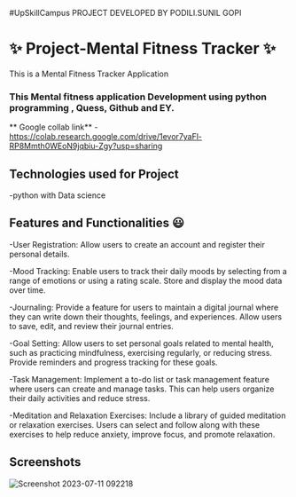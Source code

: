 #UpSkillCampus PROJECT DEVELOPED BY PODILI.SUNIL GOPI
# ✨  Project-Mental Fitness Tracker ✨

This is a  Mental Fitness Tracker Application  

### This Mental fitness application Development using python programming , Quess, Github and EY.

** Google collab link** - https://colab.research.google.com/drive/1evor7yaFl-RP8Mmth0WEoN9jqbiu-Zgy?usp=sharing

##  Technologies used for Project

-python with Data science

## Features and Functionalities 😃

-User Registration: Allow users to create an account and register their personal details.

-Mood Tracking: Enable users to track their daily moods by selecting from a range of emotions or using a rating scale. Store and display the mood data over time.

-Journaling: Provide a feature for users to maintain a digital journal where they can write down their thoughts, feelings, and experiences. Allow users to save, edit, and review their journal entries.

-Goal Setting: Allow users to set personal goals related to mental health, such as practicing mindfulness, exercising regularly, or reducing stress. Provide reminders and progress tracking for these goals.

-Task Management: Implement a to-do list or task management feature where users can create and manage tasks. This can help users organize their daily activities and reduce stress.

-Meditation and Relaxation Exercises: Include a library of guided meditation or relaxation exercises. Users can select and follow along with these exercises to help reduce anxiety, improve focus, and promote relaxation.
## Screenshots



![Screenshot 2023-07-11 092218](https://github.com/sunilgopi/Aicte_inten/assets/118232324/04d4df5d-1a4d-40d4-ab8a-a09d94e5cf76)


   

